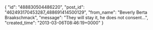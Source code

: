  {
   "id": "488830504486220",
   "post_id": "462493170453287_488691414500129",
   "from_name": "Beverly Berta Braakschmack",
   "message": "They will stay it, he does not consent...",
   "created_time": "2013-03-06T08:46:19+0000"
 }
